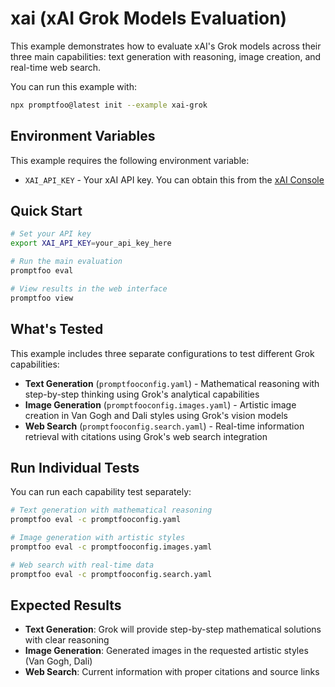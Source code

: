 # xai (xAI Grok Models Evaluation)

This example demonstrates how to evaluate xAI's Grok models across their three main capabilities: text generation with reasoning, image creation, and real-time web search.

You can run this example with:

```bash
npx promptfoo@latest init --example xai-grok    
```

## Environment Variables

This example requires the following environment variable:

- `XAI_API_KEY` - Your xAI API key. You can obtain this from the [xAI Console](https://console.x.ai/)

## Quick Start

```bash
# Set your API key
export XAI_API_KEY=your_api_key_here

# Run the main evaluation
promptfoo eval

# View results in the web interface
promptfoo view
```

## What's Tested

This example includes three separate configurations to test different Grok capabilities:

- **Text Generation** (`promptfooconfig.yaml`) - Mathematical reasoning with step-by-step thinking using Grok's analytical capabilities
- **Image Generation** (`promptfooconfig.images.yaml`) - Artistic image creation in Van Gogh and Dali styles using Grok's vision models
- **Web Search** (`promptfooconfig.search.yaml`) - Real-time information retrieval with citations using Grok's web search integration

## Run Individual Tests

You can run each capability test separately:

```bash
# Text generation with mathematical reasoning
promptfoo eval -c promptfooconfig.yaml

# Image generation with artistic styles
promptfoo eval -c promptfooconfig.images.yaml

# Web search with real-time data
promptfoo eval -c promptfooconfig.search.yaml
```

## Expected Results

- **Text Generation**: Grok will provide step-by-step mathematical solutions with clear reasoning
- **Image Generation**: Generated images in the requested artistic styles (Van Gogh, Dali)
- **Web Search**: Current information with proper citations and source links
